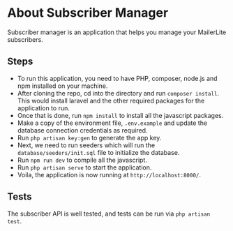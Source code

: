 # About Subscriber Manager

Subscriber manager is an application that helps you manage your MailerLite
subscribers.

## Steps

- To run this application, you need to have PHP, composer, node.js and npm
  installed
  on your machine.
- After cloning the repo, cd into the directory and run `composer install`. This
  would install laravel and the other required packages for the application to
  run.
- Once that is done, run `npm install` to install all the javascript packages.
- Make a copy of the environment file, `.env.example` and update the database
  connection
  credentials as required.
- Run `php artisan key:gen` to generate the app key.
- Next, we need to run seeders which will run the `database/seeders/init.sql`
  file to initialize the database.
- Run `npm run dev` to compile all the javascript.
- Run `php artisan serve` to start the application.
- Voila, the application is now running at `http://localhost:8000/`.

## Tests

The subscriber API is well tested, and tests can be run via `php artisan test`.

